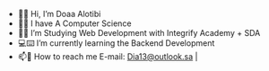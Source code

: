 - 👋🌸 Hi, I’m Doaa Alotibi
- 🧑‍🎓 I have A Computer Science
- 👀💼 I’m Studying Web Development with  Integrify Academy + SDA 
- 💻⌨️ I’m currently learning the Backend Development 
- 📫📧 How to reach me  E-mail: Dia13@outlook.sa | 


